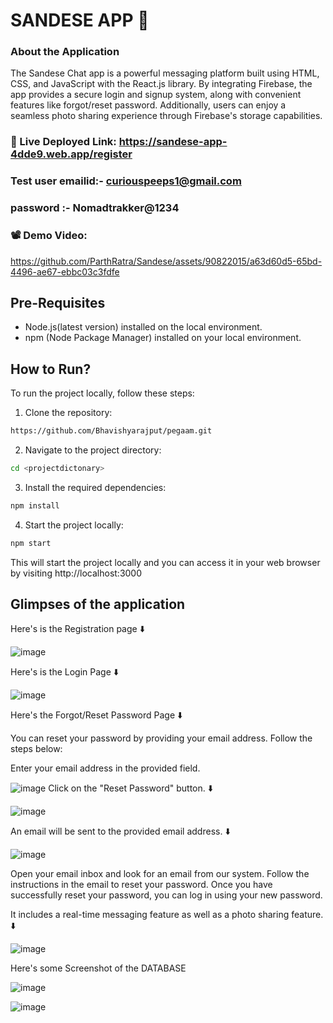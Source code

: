 # SANDESE APP 🚀

### About the Application

The Sandese Chat app is a powerful messaging platform built using HTML, CSS, and JavaScript with the React.js library. By integrating Firebase, the app provides a secure login and signup system, along with convenient features like forgot/reset password. Additionally, users can enjoy a seamless photo sharing experience through Firebase's storage capabilities. 


 ### 🚀 Live Deployed Link: https://sandese-app-4dde9.web.app/register
 ### Test user emailid:- curiouspeeps1@gmail.com
### password :- Nomadtrakker@1234





 ### 📽️ Demo Video: 

https://github.com/ParthRatra/Sandese/assets/90822015/a63d60d5-65bd-4496-ae67-ebbc03c3fdfe









## Pre-Requisites
 - Node.js(latest version) installed on the local environment.
 - npm (Node Package Manager) installed on your local environment.

## How to Run?

To run the project locally, follow these steps:

1. Clone the repository:

```bash
https://github.com/Bhavishyarajput/pegaam.git
```

2. Navigate to the project directory:

```bash
cd <projectdictonary>
```

3. Install the required dependencies:

```bash
npm install
```

4. Start the project locally:

```bash
npm start
```

This will start the project locally and you can access it in your web browser by visiting http://localhost:3000

## Glimpses of the application
Here's is the Registration page ⬇️


![image](https://github.com/ParthRatra/Sandese/assets/90822015/b9df4aae-9bdd-4041-ab47-949592b0df4d)





Here's is the Login Page  ⬇️


![image](https://github.com/ParthRatra/Sandese/assets/90822015/a971ce02-3b49-4066-b1f8-bd910a1c3792)




Here's the Forgot/Reset Password Page ⬇️

You can reset your password by providing your email address. Follow the steps below:

Enter your email address in the provided field.


![image](https://github.com/ParthRatra/Sandese/assets/90822015/d866d2b3-921e-4ed6-a80d-bf3de0dd460a)
Click on the "Reset Password" button. ⬇️


![image](https://github.com/ParthRatra/Sandese/assets/90822015/6fe0305e-f020-4192-916c-e876edaa8729)


An email will be sent to the provided email address. ⬇️

![image](https://github.com/ParthRatra/Sandese/assets/90822015/e746696e-259c-452d-b814-88b64dbdbe10)

Open your email inbox and look for an email from our system.
Follow the instructions in the email to reset your password.
Once you have successfully reset your password, you can log in using your new password.



It includes a real-time messaging feature as well as a photo sharing feature. ⬇️


![image](https://github.com/ParthRatra/Sandese/assets/90822015/71f6da87-6eb7-4db9-adc6-f751d3d01be3)


Here's some Screenshot of the DATABASE

![image](https://github.com/ParthRatra/Sandese/assets/90822015/0fbe0e52-959c-46f8-af52-3c5d84c1d217)


![image](https://github.com/ParthRatra/Sandese/assets/90822015/91015a40-587f-4986-a062-791fbda5ef7a)





  




